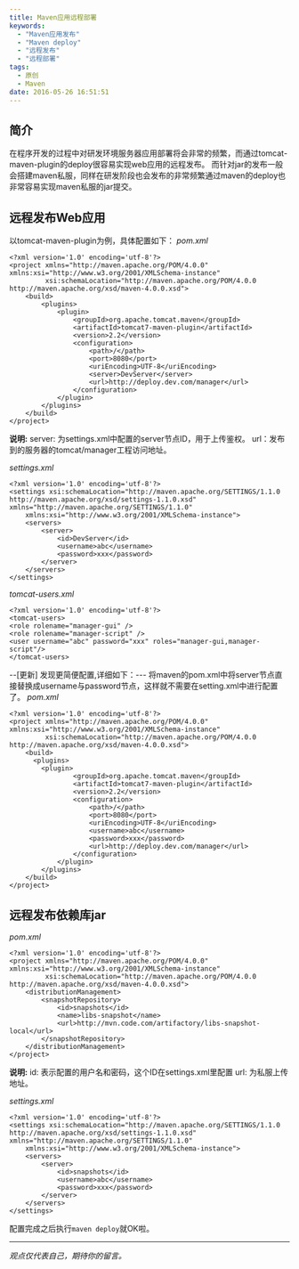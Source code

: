 ```yaml
---
title: Maven应用远程部署
keywords:
  - "Maven应用发布"
  - "Maven deploy"
  - "远程发布"
  - "远程部署"
tags:
  - 原创
  - Maven
date: 2016-05-26 16:51:51
---
```


## 简介
在程序开发的过程中对研发环境服务器应用部署将会非常的频繁，而通过tomcat-maven-plugin的deploy很容易实现web应用的远程发布。
而针对jar的发布一般会搭建maven私服，同样在研发阶段也会发布的非常频繁通过maven的deploy也非常容易实现maven私服的jar提交。

## 远程发布Web应用
以tomcat-maven-plugin为例，具体配置如下：
_pom.xml_
```
<?xml version='1.0' encoding='utf-8'?>
<project xmlns="http://maven.apache.org/POM/4.0.0" xmlns:xsi="http://www.w3.org/2001/XMLSchema-instance"
         xsi:schemaLocation="http://maven.apache.org/POM/4.0.0 http://maven.apache.org/xsd/maven-4.0.0.xsd">
    <build>	
    	<plugins>	
    		<plugin>
                <groupId>org.apache.tomcat.maven</groupId>
                <artifactId>tomcat7-maven-plugin</artifactId>
                <version>2.2</version>
                <configuration>
                    <path>/</path>
                    <port>8080</port>
                    <uriEncoding>UTF-8</uriEncoding>
                    <server>DevServer</server>
                    <url>http://deploy.dev.com/manager</url>
                </configuration>
            </plugin>
        </plugins>
    </build>
</project>
```
__说明:__
server: 为settings.xml中配置的server节点ID，用于上传鉴权。
url：发布到的服务器的tomcat/manager工程访问地址。

_settings.xml_
```
<?xml version='1.0' encoding='utf-8'?>
<settings xsi:schemaLocation="http://maven.apache.org/SETTINGS/1.1.0 http://maven.apache.org/xsd/settings-1.1.0.xsd" xmlns="http://maven.apache.org/SETTINGS/1.1.0"
    xmlns:xsi="http://www.w3.org/2001/XMLSchema-instance">
    <servers>
	    <server>
	    	<id>DevServer</id>
	      	<username>abc</username>
	        <password>xxx</password>
	    </server>
    </servers>
</settings>
```
_tomcat-users.xml_
```
<?xml version='1.0' encoding='utf-8'?>
<tomcat-users>
<role rolename="manager-gui" />
<role rolename="manager-script" />
<user username="abc" password="xxx" roles="manager-gui,manager-script"/>
</tomcat-users>
```

--[更新] 发现更简便配置,详细如下：---
将maven的pom.xml中将server节点直接替换成username与password节点，这样就不需要在setting.xml中进行配置了。
_pom.xml_
```
<?xml version='1.0' encoding='utf-8'?>
<project xmlns="http://maven.apache.org/POM/4.0.0" xmlns:xsi="http://www.w3.org/2001/XMLSchema-instance"
         xsi:schemaLocation="http://maven.apache.org/POM/4.0.0 http://maven.apache.org/xsd/maven-4.0.0.xsd">
    <build> 
      <plugins> 
        <plugin>
                <groupId>org.apache.tomcat.maven</groupId>
                <artifactId>tomcat7-maven-plugin</artifactId>
                <version>2.2</version>
                <configuration>
                    <path>/</path>
                    <port>8080</port>
                    <uriEncoding>UTF-8</uriEncoding>
                    <username>abc</username>
                    <password>xxx</password>
                    <url>http://deploy.dev.com/manager</url>
                </configuration>
            </plugin>
        </plugins>
    </build>
</project>
```

## 远程发布依赖库jar
_pom.xml_
```
<?xml version='1.0' encoding='utf-8'?>
<project xmlns="http://maven.apache.org/POM/4.0.0" xmlns:xsi="http://www.w3.org/2001/XMLSchema-instance"
         xsi:schemaLocation="http://maven.apache.org/POM/4.0.0 http://maven.apache.org/xsd/maven-4.0.0.xsd">
    <distributionManagement>
        <snapshotRepository>
            <id>snapshots</id>
            <name>libs-snapshot</name>
            <url>http://mvn.code.com/artifactory/libs-snapshot-local</url>
        </snapshotRepository>
    </distributionManagement>
</project>
```
__说明:__
id: 表示配置的用户名和密码，这个ID在settings.xml里配置
url: 为私服上传地址。

_settings.xml_
```
<?xml version='1.0' encoding='utf-8'?>
<settings xsi:schemaLocation="http://maven.apache.org/SETTINGS/1.1.0 http://maven.apache.org/xsd/settings-1.1.0.xsd" xmlns="http://maven.apache.org/SETTINGS/1.1.0"
    xmlns:xsi="http://www.w3.org/2001/XMLSchema-instance">
    <servers>
	    <server>
	    	<id>snapshots</id>
	      	<username>abc</username>
	        <password>xxx</password>
	    </server>
    </servers>
</settings>
```

配置完成之后执行`maven deploy`就OK啦。

-----

*观点仅代表自己，期待你的留言。*